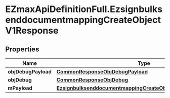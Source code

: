 # EZmaxApiDefinitionFull.EzsignbulksenddocumentmappingCreateObjectV1Response

## Properties

Name | Type | Description | Notes
------------ | ------------- | ------------- | -------------
**objDebugPayload** | [**CommonResponseObjDebugPayload**](CommonResponseObjDebugPayload.md) |  | 
**objDebug** | [**CommonResponseObjDebug**](CommonResponseObjDebug.md) |  | [optional] 
**mPayload** | [**EzsignbulksenddocumentmappingCreateObjectV1ResponseMPayload**](EzsignbulksenddocumentmappingCreateObjectV1ResponseMPayload.md) |  | 


